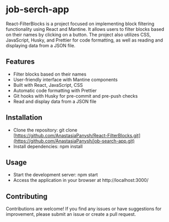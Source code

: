 # job-serch-app

React-FilterBlocks is a project focused on implementing block filtering functionality using React and Mantine. It allows users to filter blocks based on their names by clicking on a button. The project also utilizes CSS, JavaScript, Husky, and Prettier for code formatting, as well as reading and displaying data from a JSON file.

## Features

+ Filter blocks based on their names
+ User-friendly interface with Mantine components
+ Built with React, JavaScript, CSS
+ Automatic code formatting with Prettier
+ Git hooks with Husky for pre-commit and pre-push checks
+ Read and display data from a JSON file

## Installation 
+ Clone the repository: git clone [https://github.com/AnastasiaPanysh/React-FilterBlocks.git](https://github.com/AnastasiaPanysh/job-search-app.git)
+ Install dependencies: npm install

## Usage
+ Start the development server: npm start   
+ Access the application in your browser at http://localhost:3000/

## Contributing
Contributions are welcome! If you find any issues or have suggestions for improvement, please submit an issue or create a pull request.
